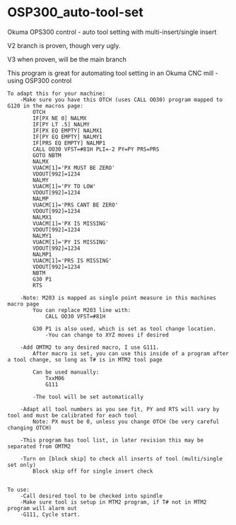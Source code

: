 # OSP300_auto-tool-set
Okuma OPS300 control - auto tool setting with multi-insert/single insert

V2 branch is proven, though very ugly.

V3 when proven, will be the main branch


This program is great for automating tool setting in an Okuma CNC mill - using OSP300 control

    To adapt this for your machine:
        -Make sure you have this OTCH (uses CALL OO30) program mapped to G120 in the macros page:
            OTCH
            IF[PX NE 0] NALMX
            IF[PY LT .5] NALMY
            IF[PX EQ EMPTY] NALMX1
            IF[PY EQ EMPTY] NALMY1
            IF[PRS EQ EMPTY] NALMP1
            CALL OO30 VFST=#81H PLI=-2 PY=PY PRS=PRS
            GOTO NBTM
            NALMX
            VUACM[1]='PX MUST BE ZERO'
            VDOUT[992]=1234
            NALMY
            VUACM[1]='PY TO LOW'
            VDOUT[992]=1234
            NALMP
            VUACM[1]='PRS CANT BE ZERO'
            VDOUT[992]=1234
            NALMX1
            VUACM[1]='PX IS MISSING'
            VDOUT[992]=1234
            NALMY1
            VUACM[1]='PY IS MISSING'
            VDOUT[992]=1234
            NALMP1
            VUACM[1]='PRS IS MISSING'
            VDOUT[992]=1234
            NBTM
            G30 P1
            RTS

        -Note: M203 is mapped as single point measure in this machines macro page
            You can replace M203 line with:
                CALL OO30 VFST=#81H

            G30 P1 is also used, which is set as tool change location.
                -You can change to XYZ moves if desired

        -Add OMTM2 to any desired macro, I use G111.
            After macro is set, you can use this inside of a program after a tool change, so long as T# is in MTM2 tool page

            Can be used manually: 
                TxxM06 
                G111

            -The tool will be set automatically

        -Adapt all tool numbers as you see fit, PY and RTS will vary by tool and must be calibrated for each tool
            Note: PX must be 0, unless you change OTCH (be very careful changing OTCH)

        -This program has tool list, in later revision this may be separated from OMTM2

        -Turn on [block skip] to check all inserts of tool (multi/single set only)
            Block skip off for single insert check


    To use: 
        -Call desired tool to be checked into spindle
        -Make sure tool is setup in MTM2 program, if T# not in MTM2 program will alarm out
        -G111, Cycle start.
